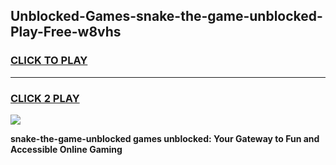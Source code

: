 
## Unblocked-Games-snake-the-game-unblocked-Play-Free-w8vhs
<h3>
<a href="https://premium76.site?title=snake-the-game-unblocked&ref=19M">CLICK TO PLAY</a></h3>
<hr>

<h3>
<a href="https://premium76.site?title=snake-the-game-unblocked&ref=19M">CLICK 2 PLAY</a>
  
</h3>

<a href="https://premium76.site?title=snake-the-game-unblocked&ref=19M"><img src="https://clearcache.store/games.png"></a>


**snake-the-game-unblocked games unblocked: Your Gateway to Fun and Accessible Online Gaming**
